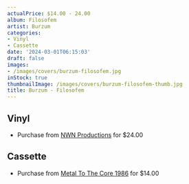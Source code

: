 ```yaml
---
actualPrice: $14.00 - 24.00
album: Filosofem
artist: Burzum
categories:
- Vinyl
- Cassette
date: '2024-03-01T06:15:03'
draft: false
images:
- /images/covers/burzum-filosofem.jpg
inStock: true
thumbnailImage: /images/covers/burzum-filosofem-thumb.jpg
title: Burzum - Filosofem
---
```


## Vinyl
* Purchase from [NWN Productions](http://shop.nwnprod.com/index.php?route=product/product&path=75&product_id=47597&sort=pd.name&order=ASC) for $24.00
## Cassette
* Purchase from [Metal To The Core 1986](https://metaltothecore1986.com/shop/burzum-filosofem-cassette/) for $14.00
